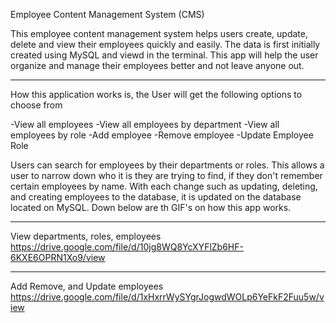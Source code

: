Employee Content Management System (CMS)

This employee content management system helps users create, update, delete and view their employees quickly and easily.  The data is first initially created using MySQL and viewd in the terminal.  This app will help the user organize and manage their employees better and not leave anyone out.


*****
How this application works is, the User will get the following options to choose from

-View all employees
-View all employees by department
-View all employees by role
-Add employee
-Remove employee
-Update Employee Role

Users can search for employees by their departments or roles.  This allows a user to narrow down who it is they are trying to find, if they don't remember certain employees by name.  With each change such as updating, deleting, and creating employees to the database, it is updated on the database located on MySQL.  Down below are th GIF's on how this app works.

*****
View departments, roles, employees
https://drive.google.com/file/d/10jg8WQ8YcXYFlZb6HF-6KXE6OPRN1Xo9/view


*****
Add Remove, and Update employees
https://drive.google.com/file/d/1xHxrrWySYgrJogwdWOLp6YeFkF2Fuu5w/view

 

